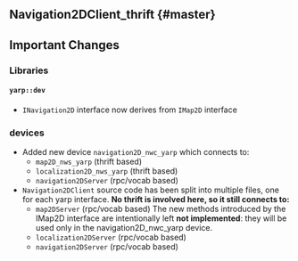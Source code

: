 Navigation2DClient_thrift {#master}
-----------

Important Changes
-----------------

### Libraries

#### `yarp::dev`
* `INavigation2D` interface now derives from `IMap2D` interface

### devices

*  Added new device `navigation2D_nwc_yarp` which connects to:
   * `map2D_nws_yarp`  (thrift based)
   * `localization2D_nws_yarp` (thrift based)
   * `navigation2DServer` (rpc/vocab based)
* `Navigation2DClient` source code has been split into multiple files, one for each yarp interface. **No thrift is involved here, so it still connects to:**
   * `map2DServer`  (rpc/vocab based) The new methods introduced by the IMap2D interface are intentionally left **not implemented**: they will be used only in the navigation2D_nwc_yarp device.
   * `localization2DServer` (rpc/vocab based)
   * `navigation2DServer` (rpc/vocab based)